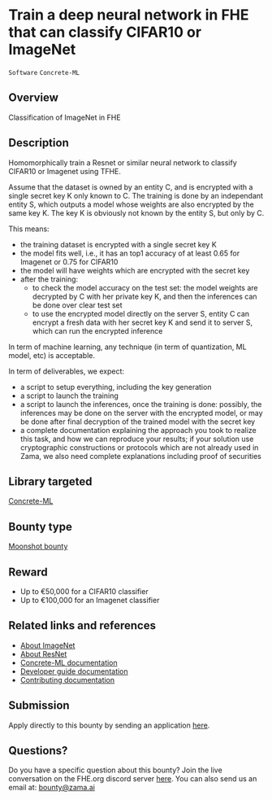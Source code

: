 # Train a deep neural network in FHE that can classify CIFAR10 or ImageNet
`Software` `Concrete-ML`

## Overview
Classification of ImageNet in FHE

## Description

Homomorphically train a Resnet or similar neural network to classify CIFAR10 or Imagenet using TFHE.

Assume that the dataset is owned by an entity C, and is encrypted with a single secret key K only known to C. The training is done by an independant entity S, which outputs a model whose weights are also encrypted by the same key K. The key K is obviously not known by the entity S, but only by C.

This means:
- the training dataset is encrypted with a single secret key K
- the model fits well, i.e., it has an top1 accuracy of at least 0.65 for Imagenet or 0.75 for CIFAR10
- the model will have weights which are encrypted with the secret key
- after the training:
    - to check the model accuracy on the test set: the model weights are decrypted by C with her private key K, and then the inferences can be done over clear test set
    - to use the encrypted model directly on the server S, entity C can encrypt a fresh data with her secret key K and send it to server S, which can run the encrypted inference

In term of machine learning, any technique (in term of quantization, ML model, etc) is acceptable.

In term of deliverables, we expect:
- a script to setup everything, including the key generation
- a script to launch the training
- a script to launch the inferences, once the training is done: possibly, the inferences may be done on the server with the encrypted model, or may be done after final decryption of the trained model with the secret key
- a complete documentation explaining the approach you took to realize this task, and how we can reproduce your results; if your solution use cryptographic constructions or protocols which are not already used in Zama, we also need complete explanations including proof of securities

## Library targeted
[Concrete-ML](https://github.com/zama-ai/concrete-ml)

## Bounty type
[Moonshot bounty](https://github.com/zama-ai/zama-bounty-program#moonshot-bounties)

## Reward
- Up to €50,000 for a CIFAR10 classifier
- Up to €100,000 for an Imagenet classifier

## Related links and references
- [About ImageNet](https://www.image-net.org/index.php)
- [About ResNet](https://en.wikipedia.org/wiki/Residual_neural_network)
- [Concrete-ML documentation](https://docs.zama.ai/concrete-ml)
- [Developer guide documentation](https://docs.zama.ai/concrete-ml)
- [Contributing documentation](https://docs.zama.ai/concrete-ml/developer-guide/contributing)

## Submission
Apply directly to this bounty by sending an application [here](https://zama.ai/bounty-program-application).

## Questions?
Do you have a specific question about this bounty? Join the live conversation on the FHE.org discord server [here](https://discord.fhe.org). You can also send us an email at: bounty@zama.ai
